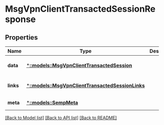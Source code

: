 # MsgVpnClientTransactedSessionResponse

## Properties
Name | Type | Description | Notes
------------ | ------------- | ------------- | -------------
**data** | [***::models::MsgVpnClientTransactedSession**](MsgVpnClientTransactedSession.md) |  | [optional] [default to null]
**links** | [***::models::MsgVpnClientTransactedSessionLinks**](MsgVpnClientTransactedSessionLinks.md) |  | [optional] [default to null]
**meta** | [***::models::SempMeta**](SempMeta.md) |  | [default to null]

[[Back to Model list]](../README.md#documentation-for-models) [[Back to API list]](../README.md#documentation-for-api-endpoints) [[Back to README]](../README.md)


